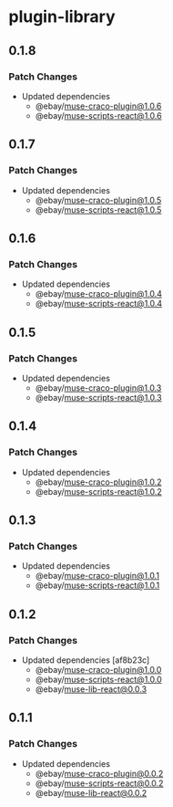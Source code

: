 # plugin-library

## 0.1.8

### Patch Changes

- Updated dependencies
  - @ebay/muse-craco-plugin@1.0.6
  - @ebay/muse-scripts-react@1.0.6

## 0.1.7

### Patch Changes

- Updated dependencies
  - @ebay/muse-craco-plugin@1.0.5
  - @ebay/muse-scripts-react@1.0.5

## 0.1.6

### Patch Changes

- Updated dependencies
  - @ebay/muse-craco-plugin@1.0.4
  - @ebay/muse-scripts-react@1.0.4

## 0.1.5

### Patch Changes

- Updated dependencies
  - @ebay/muse-craco-plugin@1.0.3
  - @ebay/muse-scripts-react@1.0.3

## 0.1.4

### Patch Changes

- Updated dependencies
  - @ebay/muse-craco-plugin@1.0.2
  - @ebay/muse-scripts-react@1.0.2

## 0.1.3

### Patch Changes

- Updated dependencies
  - @ebay/muse-craco-plugin@1.0.1
  - @ebay/muse-scripts-react@1.0.1

## 0.1.2

### Patch Changes

- Updated dependencies [af8b23c]
  - @ebay/muse-craco-plugin@1.0.0
  - @ebay/muse-scripts-react@1.0.0
  - @ebay/muse-lib-react@0.0.3

## 0.1.1

### Patch Changes

- Updated dependencies
  - @ebay/muse-craco-plugin@0.0.2
  - @ebay/muse-scripts-react@0.0.2
  - @ebay/muse-lib-react@0.0.2
